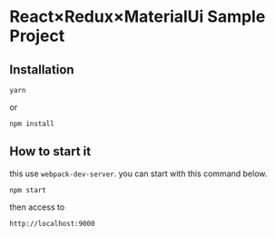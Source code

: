 # React×Redux×MaterialUi Sample Project
## Installation
```
yarn
```
or
```
npm install
```

## How to start it
this use `webpack-dev-server`.
you can start with this command below.
```
npm start
```
then access to
```
http://localhost:9000
```
